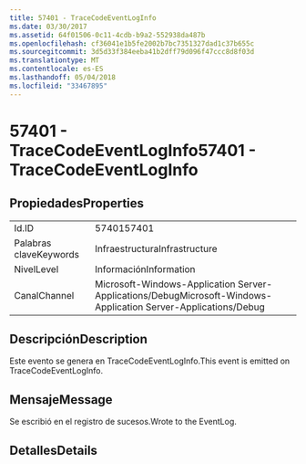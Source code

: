 ```yaml
---
title: 57401 - TraceCodeEventLogInfo
ms.date: 03/30/2017
ms.assetid: 64f01506-0c11-4cdb-b9a2-552938da487b
ms.openlocfilehash: cf36041e1b5fe2002b7bc7351327dad1c37b655c
ms.sourcegitcommit: 3d5d33f384eeba41b2dff79d096f47ccc8d8f03d
ms.translationtype: MT
ms.contentlocale: es-ES
ms.lasthandoff: 05/04/2018
ms.locfileid: "33467895"
---
```

# <a name="57401---tracecodeeventloginfo"></a><span data-ttu-id="32af4-102">57401 - TraceCodeEventLogInfo</span><span class="sxs-lookup"><span data-stu-id="32af4-102">57401 - TraceCodeEventLogInfo</span></span>
## <a name="properties"></a><span data-ttu-id="32af4-103">Propiedades</span><span class="sxs-lookup"><span data-stu-id="32af4-103">Properties</span></span>  
  
|||  
|-|-|  
|<span data-ttu-id="32af4-104">Id.</span><span class="sxs-lookup"><span data-stu-id="32af4-104">ID</span></span>|<span data-ttu-id="32af4-105">57401</span><span class="sxs-lookup"><span data-stu-id="32af4-105">57401</span></span>|  
|<span data-ttu-id="32af4-106">Palabras clave</span><span class="sxs-lookup"><span data-stu-id="32af4-106">Keywords</span></span>|<span data-ttu-id="32af4-107">Infraestructura</span><span class="sxs-lookup"><span data-stu-id="32af4-107">Infrastructure</span></span>|  
|<span data-ttu-id="32af4-108">Nivel</span><span class="sxs-lookup"><span data-stu-id="32af4-108">Level</span></span>|<span data-ttu-id="32af4-109">Información</span><span class="sxs-lookup"><span data-stu-id="32af4-109">Information</span></span>|  
|<span data-ttu-id="32af4-110">Canal</span><span class="sxs-lookup"><span data-stu-id="32af4-110">Channel</span></span>|<span data-ttu-id="32af4-111">Microsoft-Windows-Application Server-Applications/Debug</span><span class="sxs-lookup"><span data-stu-id="32af4-111">Microsoft-Windows-Application Server-Applications/Debug</span></span>|  
  
## <a name="description"></a><span data-ttu-id="32af4-112">Descripción</span><span class="sxs-lookup"><span data-stu-id="32af4-112">Description</span></span>  
 <span data-ttu-id="32af4-113">Este evento se genera en TraceCodeEventLogInfo.</span><span class="sxs-lookup"><span data-stu-id="32af4-113">This event is emitted on TraceCodeEventLogInfo.</span></span>  
  
## <a name="message"></a><span data-ttu-id="32af4-114">Mensaje</span><span class="sxs-lookup"><span data-stu-id="32af4-114">Message</span></span>  
 <span data-ttu-id="32af4-115">Se escribió en el registro de sucesos.</span><span class="sxs-lookup"><span data-stu-id="32af4-115">Wrote to the EventLog.</span></span>  
  
## <a name="details"></a><span data-ttu-id="32af4-116">Detalles</span><span class="sxs-lookup"><span data-stu-id="32af4-116">Details</span></span>
